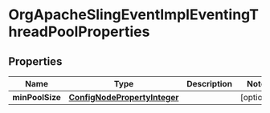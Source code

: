

# OrgApacheSlingEventImplEventingThreadPoolProperties

## Properties

Name | Type | Description | Notes
------------ | ------------- | ------------- | -------------
**minPoolSize** | [**ConfigNodePropertyInteger**](ConfigNodePropertyInteger.md) |  |  [optional]



